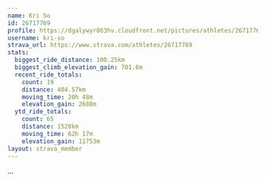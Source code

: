 ```yaml
---
name: Kri So
id: 26717769
profile: https://dgalywyr863hv.cloudfront.net/pictures/athletes/26717769/7761026/13/large.jpg
username: kri-so
strava_url: https://www.strava.com/athletes/26717769
stats:
  biggest_ride_distance: 100.25km
  biggest_climb_elevation_gain: 701.6m
  recent_ride_totals:
    count: 19
    distance: 484.57km
    moving_time: 20h 48m
    elevation_gain: 2688m
  ytd_ride_totals:
    count: 65
    distance: 1528km
    moving_time: 62h 17m
    elevation_gain: 11753m
layout: strava_member
--- 
```

...
